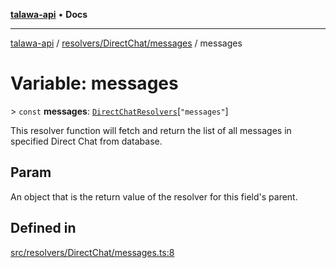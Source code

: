 [**talawa-api**](../../../../README.md) • **Docs**

***

[talawa-api](../../../../modules.md) / [resolvers/DirectChat/messages](../README.md) / messages

# Variable: messages

\> `const` **messages**: [`DirectChatResolvers`](../../../../types/generatedGraphQLTypes/type-aliases/DirectChatResolvers.md)\[`"messages"`\]

This resolver function will fetch and return the list of all messages in specified Direct Chat from database.

## Param

An object that is the return value of the resolver for this field's parent.

## Defined in

[src/resolvers/DirectChat/messages.ts:8](https://github.com/PalisadoesFoundation/talawa-api/blob/60937520d7a29ccf883a9c6a7c2d186bae92a81b/src/resolvers/DirectChat/messages.ts#L8)
